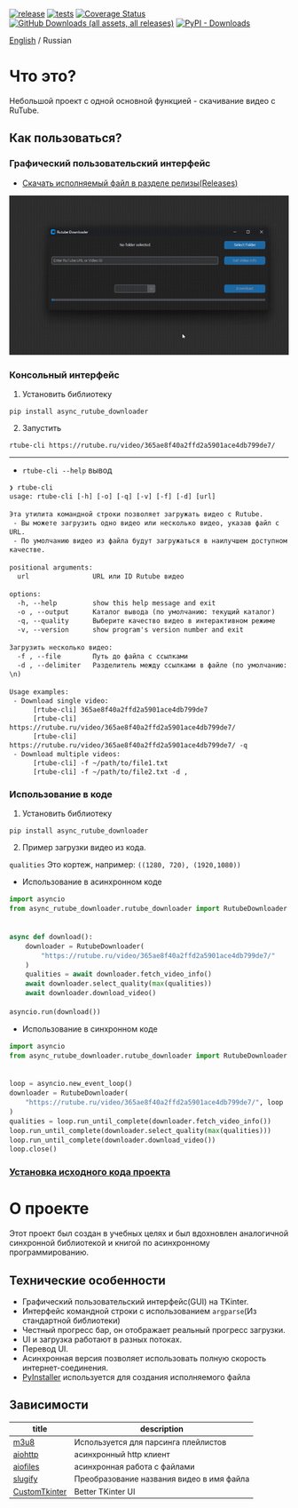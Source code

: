 [![release](https://img.shields.io/github/release/Reagent992/async_rutube_downloader.svg)](https://github.com/Reagent992/async_rutube_downloader/releases/latest)
[![tests](https://github.com/Reagent992/async_rutube_downloader/actions/workflows/tests.yml/badge.svg)](https://github.com/Reagent992/async_rutube_downloader/actions/workflows/tests.yml)
[![Coverage Status](https://coveralls.io/repos/github/Reagent992/async_rutube_downloader/badge.svg?branch=main)](https://coveralls.io/github/Reagent992/async_rutube_downloader?branch=main)
[![GitHub Downloads (all assets, all releases)](https://img.shields.io/github/downloads/Reagent992/async_rutube_downloader/total?label=release%20downloads)](https://github.com/Reagent992/async_rutube_downloader/releases/latest)
[![PyPI - Downloads](https://img.shields.io/pypi/dm/async_rutube_downloader?label=pypi%20downloads)](https://pypi.org/project/async_rutube_downloader/)

[English](README.md) / Russian

# Что это?

Небольшой проект с одной основной функцией - скачивание видео с RuTube.

## Как пользоваться?

### Графический пользовательский интерфейс

-  [Скачать исполняемый файл в разделе релизы(Releases)](https://github.com/Reagent992/async_rutube_downloader/releases/latest)

[![screen_cast.gif](screen_cast.gif)](https://github.com/Reagent992/async_rutube_downloader/releases/latest)

### Консольный интерфейс

1. Установить библиотеку
```
pip install async_rutube_downloader
```
2. Запустить
```
rtube-cli https://rutube.ru/video/365ae8f40a2ffd2a5901ace4db799de7/
```

---

- `rtube-cli --help` вывод

```
❯ rtube-cli
usage: rtube-cli [-h] [-o] [-q] [-v] [-f] [-d] [url]

Эта утилита командной строки позволяет загружать видео с Rutube.
 - Вы можете загрузить одно видео или несколько видео, указав файл с URL.
 - По умолчанию видео из файла будут загружаться в наилучшем доступном качестве.

positional arguments:
  url                URL или ID Rutube видео

options:
  -h, --help         show this help message and exit
  -o , --output      Каталог вывода (по умолчанию: текущий каталог)
  -q, --quality      Выберите качество видео в интерактивном режиме
  -v, --version      show program's version number and exit

Загрузить несколько видео:
  -f , --file        Путь до файла с ссылками
  -d , --delimiter   Разделитель между ссылками в файле (по умолчанию: \n)

Usage examples:
 - Download single video:
      [rtube-cli] 365ae8f40a2ffd2a5901ace4db799de7
      [rtube-cli] https://rutube.ru/video/365ae8f40a2ffd2a5901ace4db799de7/
      [rtube-cli] https://rutube.ru/video/365ae8f40a2ffd2a5901ace4db799de7/ -q
 - Download multiple videos:
      [rtube-cli] -f ~/path/to/file1.txt
      [rtube-cli] -f ~/path/to/file2.txt -d ,
```

### Использование в коде

1. Установить библиотеку
```
pip install async_rutube_downloader
```
2. Пример загрузки видео из кода.

`qualities` Это кортеж, например: `((1280, 720), (1920,1080))`

- Использование в асинхронном коде

```python
import asyncio
from async_rutube_downloader.rutube_downloader import RutubeDownloader


async def download():
    downloader = RutubeDownloader(
        "https://rutube.ru/video/365ae8f40a2ffd2a5901ace4db799de7/"
    )
    qualities = await downloader.fetch_video_info()
    await downloader.select_quality(max(qualities))
    await downloader.download_video()

asyncio.run(download())
```

- Использование в синхронном коде

```python
import asyncio
from async_rutube_downloader.rutube_downloader import RutubeDownloader


loop = asyncio.new_event_loop()
downloader = RutubeDownloader(
    "https://rutube.ru/video/365ae8f40a2ffd2a5901ace4db799de7/", loop
)
qualities = loop.run_until_complete(downloader.fetch_video_info())
loop.run_until_complete(downloader.select_quality(max(qualities)))
loop.run_until_complete(downloader.download_video())
loop.close()
```

### [Установка исходного кода проекта](./dev.md)


# О проекте
Этот проект был создан в учебных целях и был вдохновлен аналогичной синхронной библиотекой и книгой по асинхронному программированию.

## Технические особенности
- Графический пользовательский интерфейс(GUI) на TKinter.
- Интерфейс командной строки с использованием `argparse`(Из стандартной библиотеки)
- Честный прогресс бар, он отображает реальный прогресс загрузки.
- UI и загрузка работают в разных потоках.
- Перевод UI.
- Асинхронная версия позволяет использовать полную скорость интернет-соединения.
- [PyInstaller](https://github.com/pyinstaller/pyinstaller) используется для создания исполняемого файла

## Зависимости

| title                                                           | description                               |
| --------------------------------------------------------------- | ----------------------------------------- |
| [m3u8](https://github.com/globocom/m3u8/)                       | Используется для парсинга плейлистов      |
| [aiohttp](https://github.com/aio-libs/aiohttp)                  | асинхронный http клиент                   |
| [aiofiles](https://github.com/Tinche/aiofiles)                  | асинхронная работа с файлами              |
| [slugify ](https://github.com/un33k/python-slugify)             | Преобразование названия видео в имя файла |
| [CustomTkinter](https://github.com/TomSchimansky/CustomTkinter) | Better TKinter UI                         |
